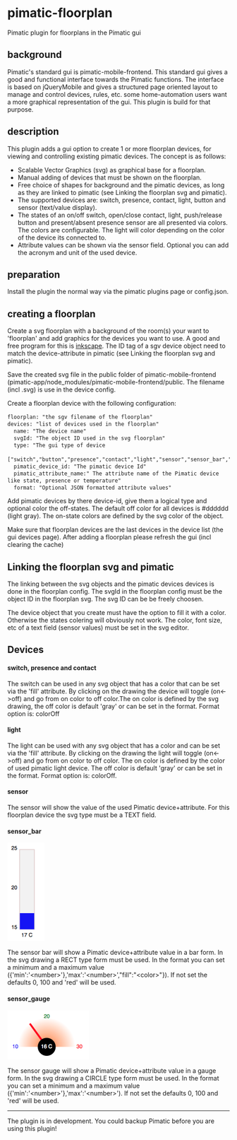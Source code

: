 # pimatic-floorplan
Pimatic plugin for floorplans in the Pimatic gui

## background
Pimatic's standard gui is pimatic-mobile-frontend. This standard gui gives a good and functional interface towards the Pimatic functions.
The interface is based on jQueryMobile and gives a structured page oriented layout to manage and control devices, rules, etc.
some home-automation users want a more graphical representation of the gui. This plugin is build for that purpose.

## description

This plugin adds a gui option to create 1 or more floorplan devices, for viewing and controlling existing pimatic devices. The concept is as follows:
- Scalable Vector Graphics (svg) as graphical base for a floorplan.
- Manual adding of devices that must be shown on the floorplan.
- Free choice of shapes for background and the pimatic devices, as long as they are linked to pimatic (see Linking the floorplan svg and pimatic).
- The supported devices are: switch, presence, contact, light, button and sensor (text/value display).
- The states of an on/off switch, open/close contact, light, push/release button and present/absent presence sensor are all presented via colors. The colors are configurable. The light  will color depending on the color of the device its connected to.
- Attribute values can be shown via the sensor field. Optional you can add the acronym and unit of the used device.

## preparation
Install the plugin the normal way via the pimatic plugins page or config.json.


## creating a floorplan

Create a svg floorplan with a background of the room(s) your want to 'floorplan' and add graphics for the devices you want to use. A good and free program for this is [inkscape](https://inkscape.org). The ID tag of a sgv device object need to match the device-attribute in pimatic (see Linking the floorplan svg and pimatic).

Save the created svg file in the public folder of pimatic-mobile-frontend (pimatic-app/node_modules/pimatic-mobile-frontend/public. The filename (incl .svg) is use in the device config.

Create a floorplan device with the following configuration:
```
floorplan: "the sgv filename of the floorplan"
devices: "list of devices used in the floorplan"
  name: "The device name"
  svgId: "The object ID used in the svg floorplan"
  type: "The gui type of device
     ["switch","button","presence","contact","light","sensor","sensor_bar","sensor_gauge"]
  pimatic_device_id: "The pimatic device Id"
  pimatic_attribute_name:" The attribute name of the Pimatic device like state, presence or temperature"
  format: "Optional JSON formatted attribute values"
```
Add pimatic devices by there device-id, give them a logical type and optional color the off-states. The default off color for all devices is #dddddd (light gray). The on-state colors are defined by the svg color of the object.

Make sure that floorplan devices are the last devices in the device list (the gui devices page).
After adding a floorplan please refresh the gui (incl clearing the cache)

## Linking the floorplan svg and pimatic

The linking between the svg objects and the pimatic devices devices is done in the floorplan config.
The svgId in the floorplan config must be the object ID in the floorplan svg. The svg ID can be be freely choosen.

The device object that you create must have the option to fill it with a color. Otherwise the states colering will obviously not work.
The color, font size, etc of a text field (sensor values) must be set in the svg editor.

## Devices
#### switch, presence and contact
The switch can be used in any svg object that has a color that can be set via the 'fill' attribute. By clicking on the drawing the device will toggle (on<->off) and go from on color to off color.The on color is defined by the svg drawing, the off color is default 'gray' or can be set in the format.
Format option is: colorOff

#### light
The light can be used with any svg object that has a color and can be set via the 'fill' attribute. By clicking on the drawing the light will toggle (on<->off) and go from on color to off color. The on color is defined by the color of used pimatic light device. The off color is default 'gray' or can be set in the format.
Format option is: colorOff.

#### sensor
The sensor will show the value of the used Pimatic device+attribute. For this floorplan device the svg type must be a TEXT field.

#### sensor_bar
![](bar.png)

The sensor bar will show a Pimatic device+attribute value in a bar form. In the svg drawing a RECT type form must be used.
In the format you can set a minimum and a maximum value ({'min':'\<number>'},'max':'\<number>',"fill":"\<color>"}). If not set the defaults 0, 100 and 'red' will be used.


#### sensor_gauge
![](gauge.png)

The sensor gauge will show a Pimatic device+attribute value in a gauge form. In the svg drawing a CIRCLE type form must be used.
In the format you can set a minimum and a maximum value ({'min':'\<number>'},'max':'\<number>'). If not set the defaults 0, 100 and 'red' will be used.



---
The plugin is in development. You could backup Pimatic before you are using this plugin!
